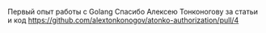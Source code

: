 Первый опыт работы с Golang
Спасибо Алексею Тонконогову за статьи и код
https://github.com/alextonkonogov/atonko-authorization/pull/4
